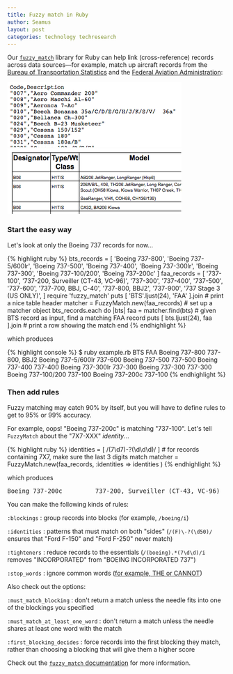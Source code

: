 ```yaml
---
title: Fuzzy match in Ruby
author: Seamus
layout: post
categories: technology techresearch
---
```


Our [`fuzzy_match`](https://github.com/seamusabshere/fuzzy_match) library for Ruby can help link (cross-reference) records across data sources&mdash;for example, match up aircraft records from the [Bureau of Transportation Statistics](http://www.bts.gov) and the [Federal Aviation Administration](http://www.faa.gov/):

<p>
  <a href="http://www.transtats.bts.gov/Download_Lookup.asp?Lookup=L_AIRCRAFT_TYPE" title="BTS aircraft data source">
    <img src="/images/2012-01-18-fuzzy-match-in-ruby/bts_aircraft.png" alt="screenshot of the BTS aircraft data source" />
  </a>
  <a href="http://www.faa.gov/air_traffic/publications/atpubs/CNT/5-2-B.htm" title="FAA aircraft data source">
    <img src="/images/2012-01-18-fuzzy-match-in-ruby/faa_aircraft.png" alt="screenshot of the FAA aircraft data source" />
  </a>
</p>

<!-- more start -->

### Start the easy way ####

Let's look at only the Boeing 737 records for now...

{% highlight ruby %}
bts_records = [
  'Boeing 737-800', 'Boeing 737-5/600lr', 'Boeing 737-500',
  'Boeing 737-400', 'Boeing 737-300lr', 'Boeing 737-300',
  'Boeing 737-100/200', 'Boeing 737-200c'
]
faa_records = [
  '737-100', '737-200, Surveiller (CT-43, VC-96)',
  '737-300', '737-400', '737-500', '737-600',
  '737-700, BBJ, C-40', '737-800, BBJ2', '737-900',
  '737 Stage 3 (US ONLY)',
]
require 'fuzzy_match'
puts [ 'BTS'.ljust(24), 'FAA' ].join    # print a nice table header
matcher = FuzzyMatch.new(faa_records)   # set up a matcher object
bts_records.each do |bts|
  faa = matcher.find(bts)               # given BTS record as input, find a matching FAA record
  puts [ bts.ljust(24), faa ].join      # print a row showing the match
end
{% endhighlight %}

which produces

{% highlight console %}
$ ruby example.rb
BTS                     FAA
Boeing 737-800          737-800, BBJ2
Boeing 737-5/600lr      737-600
Boeing 737-500          737-500
Boeing 737-400          737-400
Boeing 737-300lr        737-300
Boeing 737-300          737-300
Boeing 737-100/200      737-100
Boeing 737-200c         737-100
{% endhighlight %}

### Then add rules ####

Fuzzy matching may catch 90% by itself, but you will have to define rules to get to 95% or 99% accuracy.

For example, oops! "Boeing 737-200c" is matching "737-100". Let's tell <code>FuzzyMatch</code> about the "7X7-XXX" <em>identity</em>...

{% highlight ruby %}
identities = [ /(7\d7)-?(\d\d\d)/ ] # for records containing 7X7, make sure the last 3 digits match
matcher = FuzzyMatch.new(faa_records, :identities => identities )
{% endhighlight %}

which produces

<pre>Boeing 737-200c         737-200, Surveiller (CT-43, VC-96)</pre>

You can make the following kinds of rules:

`:blockings`
: group records into blocks (for example, `/boeing/i`)

`:identities`
: patterns that must match on both "sides" (`/(F)\-?(\d50)/` ensures that "Ford F-150" and "Ford F-250" never match)

`:tighteners`
: reduce records to the essentials (`/(boeing).*(7\d\d)/i` removes "INCORPORATED" from "BOEING INCORPORATED 737")

`:stop_words`
: ignore common words ([for example, THE or CANNOT](http://www.ranks.nl/resources/stopwords.html))

Also check out the options:

`:must_match_blocking`
: don't return a match unless the needle fits into one of the blockings you specified

`:must_match_at_least_one_word`
: don't return a match unless the needle shares at least one word with the match

`:first_blocking_decides`
: force records into the first blocking they match, rather than choosing a blocking that will give them a higher score

Check out the [`fuzzy_match` documentation](https://github.com/seamusabshere/fuzzy_match) for more information.

<!-- more end -->
